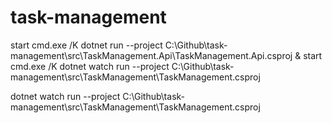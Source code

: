 # task-management

start cmd.exe /K dotnet run --project C:\Github\task-management\src\TaskManagement.Api\TaskManagement.Api.csproj & start cmd.exe /K dotnet watch run --project C:\Github\task-management\src\TaskManagement\TaskManagement.csproj


dotnet watch run --project C:\Github\task-management\src\TaskManagement\TaskManagement.csproj
